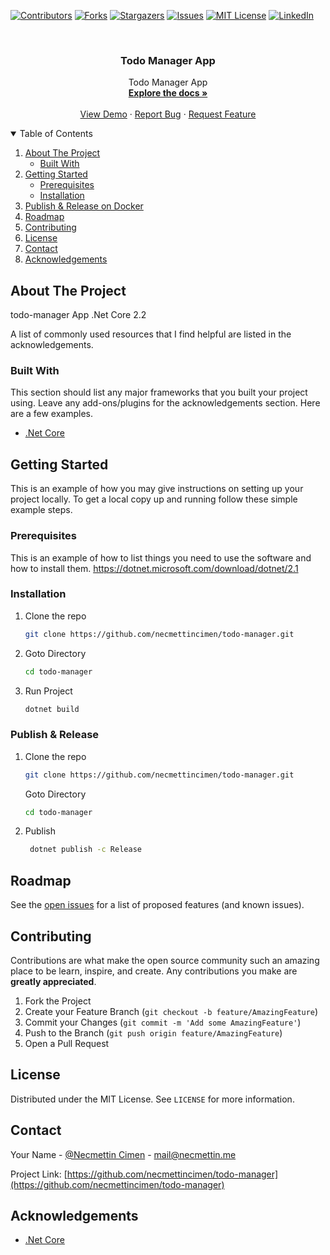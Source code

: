 
[![Contributors][contributors-shield]][contributors-url]
[![Forks][forks-shield]][forks-url]
[![Stargazers][stars-shield]][stars-url]
[![Issues][issues-shield]][issues-url]
[![MIT License][license-shield]][license-url]
[![LinkedIn][linkedin-shield]][linkedin-url]

<!-- PROJECT LOGO -->
<br />
<p align="center">

  <h3 align="center">Todo Manager App</h3>

  <p align="center">
    Todo Manager App
    <br />
    <a href="https://github.com/necmettincimen/todo-manager"><strong>Explore the docs »</strong></a>
    <br />
    <br />
    <a href="https://work-follow.necmettincimen.xyz/Account/Login">View Demo</a>
    ·
    <a href="https://github.com/necmettincimen/todo-manager/issues">Report Bug</a>
    ·
    <a href="https://github.com/necmettincimen/todo-manager/issues">Request Feature</a>
  </p>
</p>




<!-- TABLE OF CONTENTS -->
<details open="open">
  <summary>Table of Contents</summary>
  <ol>
    <li>
      <a href="#about-the-project">About The Project</a>
      <ul>
        <li><a href="#built-with">Built With</a></li>
      </ul>
    </li>
    <li>
      <a href="#getting-started">Getting Started</a>
      <ul>
        <li><a href="#prerequisites">Prerequisites</a></li>
        <li><a href="#installation">Installation</a></li>
      </ul>
    </li>
    <li><a href="#publish">Publish & Release on Docker</a></li>
    <li><a href="#roadmap">Roadmap</a></li>
    <li><a href="#contributing">Contributing</a></li>
    <li><a href="#license">License</a></li>
    <li><a href="#contact">Contact</a></li>
    <li><a href="#acknowledgements">Acknowledgements</a></li>
  </ol>
</details>



<!-- ABOUT THE PROJECT -->
## About The Project

todo-manager App .Net Core 2.2

A list of commonly used resources that I find helpful are listed in the acknowledgements.

### Built With

This section should list any major frameworks that you built your project using. Leave any add-ons/plugins for the acknowledgements section. Here are a few examples.
* [.Net Core](https://dotnet.microsoft.com/)


<!-- GETTING STARTED -->
## Getting Started

This is an example of how you may give instructions on setting up your project locally.
To get a local copy up and running follow these simple example steps.

### Prerequisites

This is an example of how to list things you need to use the software and how to install them.
https://dotnet.microsoft.com/download/dotnet/2.1

### Installation

1. Clone the repo
   ```sh
   git clone https://github.com/necmettincimen/todo-manager.git
   ```
2. Goto Directory
   ```sh
   cd todo-manager
   ```
3. Run Project
   ```sh
   dotnet build
   ```

### Publish & Release 

1. Clone the repo
   ```sh
   git clone https://github.com/necmettincimen/todo-manager.git
   ```
   Goto Directory
   ```sh
   cd todo-manager
   ```
2. Publish
   ```sh
    dotnet publish -c Release
   ```



<!-- ROADMAP -->
## Roadmap

See the [open issues](https://github.com/necmettincimen/todo-manager/issues) for a list of proposed features (and known issues).



<!-- CONTRIBUTING -->
## Contributing

Contributions are what make the open source community such an amazing place to be learn, inspire, and create. Any contributions you make are **greatly appreciated**.

1. Fork the Project
2. Create your Feature Branch (`git checkout -b feature/AmazingFeature`)
3. Commit your Changes (`git commit -m 'Add some AmazingFeature'`)
4. Push to the Branch (`git push origin feature/AmazingFeature`)
5. Open a Pull Request



<!-- LICENSE -->
## License

Distributed under the MIT License. See `LICENSE` for more information.



<!-- CONTACT -->
## Contact

Your Name - [@Necmettin Cimen](https://necmettin.me) - [mail@necmettin.me](mailto:mail@necmettin.me)

Project Link: [https://github.com/necmettincimen/todo-manager](https://github.com/necmettincimen/todo-manager)



<!-- ACKNOWLEDGEMENTS -->
## Acknowledgements
* [.Net Core](https://dotnet.microsoft.com/)


<!-- MARKDOWN LINKS & IMAGES -->
<!-- https://www.markdownguide.org/basic-syntax/#reference-style-links -->
[contributors-shield]: https://img.shields.io/github/contributors/necmettincimen/todo-manager.svg?style=for-the-badge
[contributors-url]: https://github.com/necmettincimen/todo-manager/graphs/contributors
[forks-shield]: https://img.shields.io/github/forks/necmettincimen/todo-manager.svg?style=for-the-badge
[forks-url]: https://github.com/necmettincimen/todo-manager/network/members
[stars-shield]: https://img.shields.io/github/stars/necmettincimen/todo-manager.svg?style=for-the-badge
[stars-url]: https://github.com/necmettincimen/todo-manager/stargazers
[issues-shield]: https://img.shields.io/github/issues/necmettincimen/todo-manager.svg?style=for-the-badge
[issues-url]: https://github.com/necmettincimen/todo-manager/issues
[license-shield]: https://img.shields.io/github/license/necmettincimen/todo-manager.svg?style=for-the-badge
[license-url]: https://github.com/necmettincimen/todo-manager/blob/master/LICENSE.txt
[linkedin-shield]: https://img.shields.io/badge/-LinkedIn-black.svg?style=for-the-badge&logo=linkedin&colorB=555
[linkedin-url]: https://linkedin.com/in/necmettincimen
